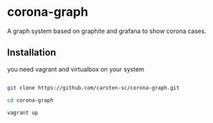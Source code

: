 # corona-graph

A graph system based on graphite and grafana to show corona cases.

## Installation

you need vagrant and virtualbox on your system

``` bash

git clone https://github.com/carsten-sc/corona-graph.git

cd corona-graph

vagrant up

```
